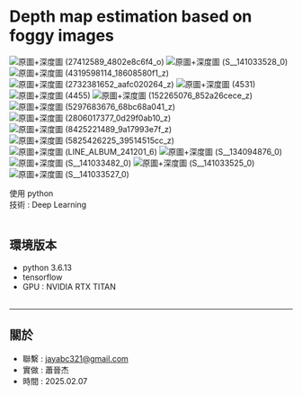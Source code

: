 # Depth map estimation based on foggy images
![原圖+深度圖 (27412589_4802e8c6f4_o)](https://github.com/user-attachments/assets/cb0f6ff0-747d-41da-9622-e60c3510b067)
![原圖+深度圖 (S__141033528_0)](https://github.com/user-attachments/assets/6dd04840-4644-4333-b43c-2626b081910d)
![原圖+深度圖 (4319598114_18608580f1_z)](https://github.com/user-attachments/assets/b37a11a7-ae6b-4c23-98ca-f88b5e8e5074)
![原圖+深度圖 (2732381652_aafc020264_z)](https://github.com/user-attachments/assets/e39f6467-d655-44d5-acb2-d65d2f34e347)
![原圖+深度圖 (4531)](https://github.com/user-attachments/assets/74ba5817-0314-48c6-8b72-f1d057406d2b)
![原圖+深度圖 (4455)](https://github.com/user-attachments/assets/3bd58ce2-65fe-4aa4-9703-3b409d0bdb93)
![原圖+深度圖 (152265076_852a26cece_z)](https://github.com/user-attachments/assets/c7de6678-be87-4ad1-839b-baace3824bd3)
![原圖+深度圖 (5297683676_68bc68a041_z)](https://github.com/user-attachments/assets/1291d1fd-4750-438e-b0f0-cd16d89299d3)
![原圖+深度圖 (2806017377_0d29f0ab10_z)](https://github.com/user-attachments/assets/b93734ea-2730-4c9e-8713-f917f3dcdd8c)
![原圖+深度圖 (8425221489_9a17993e7f_z)](https://github.com/user-attachments/assets/e07cc1b5-c099-4102-a794-ce38d8db8022)
![原圖+深度圖 (5825426225_39514515cc_z)](https://github.com/user-attachments/assets/f8478bae-3173-4a4a-8586-292c22c21702)
![原圖+深度圖 (LINE_ALBUM_241201_6)](https://github.com/user-attachments/assets/c4db94fe-3914-4971-adbb-4f06536ca031)
![原圖+深度圖 (S__134094876_0)](https://github.com/user-attachments/assets/66212d21-51f4-4537-b6a8-0955229c4f6d)
![原圖+深度圖 (S__141033482_0)](https://github.com/user-attachments/assets/4f07b940-3e6b-4012-b285-0fe6cd832274)
![原圖+深度圖 (S__141033525_0)](https://github.com/user-attachments/assets/d5d8f508-ca5a-4970-b184-8e7d2a00a54c)
![原圖+深度圖 (S__141033527_0)](https://github.com/user-attachments/assets/8b35a050-d9e3-4176-8cd9-bc99afa7bc24)







使用 python<br>
技術 : Deep Learning<br><br>



環境版本
---
- python 3.6.13 
- tensorflow 
- GPU : NVIDIA RTX TITAN<br><br>


---
關於
---

- 聯繫 : jayabc321@gmail.com
- 實做 : 蕭晉杰
- 時間 : 2025.02.07
